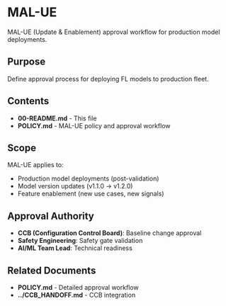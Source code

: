 # MAL-UE

MAL-UE (Update & Enablement) approval workflow for production model deployments.

## Purpose

Define approval process for deploying FL models to production fleet.

## Contents

- **00-README.md** - This file
- **POLICY.md** - MAL-UE policy and approval workflow

## Scope

MAL-UE applies to:
- Production model deployments (post-validation)
- Model version updates (v1.1.0 → v1.2.0)
- Feature enablement (new use cases, new signals)

## Approval Authority

- **CCB (Configuration Control Board)**: Baseline change approval
- **Safety Engineering**: Safety gate validation
- **AI/ML Team Lead**: Technical readiness

## Related Documents

- **POLICY.md** - Detailed approval workflow
- **../CCB_HANDOFF.md** - CCB integration
